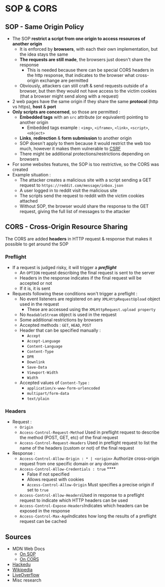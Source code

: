 # SOP & CORS

## SOP - Same Origin Policy

* The SOP **restrict a script from one origin to access resources of another origin**
  * It is enforced by **browsers**, with each their own implementation, but the idea stays the same
  * **The requests are still made**, the browsers just doesn't share the response
    * This is needed because there can be special CORS headers in the http response, that indicates to the browser what cross-origin exchange are permitted 
  * Obviously, attackers can still craft & send requests outside of a browser, but then they would not have access to the victim cookies \(that a browser might send along with a request\)
* 2 web pages have the same origin if they share the same **protocol** \(http vs https\), **host** & **port**
* **Only scripts are concerned**, so those are permitted :
  * **Embedded tags** with an `src` attribute \(or equivalent\) pointing to another origin
    * Embedded tags example : `<img>`, `<iframe>`, `<link>`, `<script>`, `<object>`
  * **Links**, **redirection** & **form submission** to another origin
  * SOP doesn't apply to them because it would restrict the web too much, however it makes them vulnerable to [CSRF](https://zcugni.gitbook.io/notes/pen-test/vulnerabilities/csrf)
  * There might be additional protections/restrictions depending on browsers
* For some websites features, the SOP is too restrictive, so the CORS was created
* Example situation :
  * The attacker creates a malicious site with a script sending a GET request to `https://reddit.com/message/inbox.json`
  * A user logged in to reddit visit the malicious site
  * The scripts send the request to reddit with the victim cookies attached
  * Without SOP, the browser would share the response to the GET request, giving the full list of messages to the attacker

## CORS - Cross-Origin Resource Sharing

The CORS are added **headers** in HTTP request & response that makes it possible to get around the SOP

### Preflight

* If a request is judged risky, it will trigger a _**preflight**_
  * An `OPTION` request describing the final request is sent to the server
  * Headers in the response indicates if the final request will be accepted or not
  * If it is, it is sent
* Requests following these conditions won't trigger a preflight :
  * No event listeners are registered on any `XMLHttpRequestUpload` object used in the request
    * These are accessed using the `XMLHttpRequest.upload property`
  * No `ReadableStream` object is used in the request
  * Some additional restrictions by browsers
  * Accepted methods : `GET`, `HEAD`, `POST`
  * Header that can be specified manually :
    * `Accept`
    * `Accept-Language`
    * `Content-Language`
    * `Content-Type`
    * `DPR`
    * `Downlink`
    * `Save-Data`
    * `Viewport-Width`
    * `Width`
  * Accepted values of `Content-Type` :
    * `application/x-www-form-urlencoded`
    * `multipart/form-data`
    * `text/plain`

### Headers

* Request :
  * `Origin`
  * `Access-Control-Request-Method` Used in preflight request to describe the method \(POST, GET, etc\) of the final request
  * `Access-Control-Request-Headers` Used in preflight request to list the name of the headers \(custom or not\) of the final request
* Response :
  * `Access-Control-Allow-Origin : * | <origin>` Authorize cross-origin request from one specific domain or any domain
  * `Access-Control-Allow-Credentials : true` ****
    * False if not specified
    * Allows request with cookies
    * `Access-Control-Allow-Origin` Must specifies a precise origin if set to `true`
  * `Access-Control-Allow-Headers`Used in response to a preflight request to indicate which HTTP headers can be used 
  * `Access-Control-Expose-Headers`Indicates which headers can be exposed in the response
  * `Access-Control-Max-Age`Indicates how long the results of a preflight request can be cached

## Sources

* MDN Web Docs
  * [On SOP](https://developer.mozilla.org/en-US/docs/Web/Security/Same-origin_policy)
  * [On CORS](https://developer.mozilla.org/en-US/docs/Web/HTTP/CORS)
* [Hackedu](https://www.hackedu.com/blog/same-origin-policy-and-cross-origin-resource-sharing-cors#:~:text=The%20same%2Dorigin%20policy%20is,when%20it%20was%20first%20created.)
* [Wikipedia](https://en.wikipedia.org/wiki/Same-origin_policy#:~:text=The%20concept%20of%20same%2Dorigin,Document%20Object%20Model%20%28DOM%29.)
* [LiveOverflow](https://www.youtube.com/watch?v=KaEj_qZgiKY)
* Misc research

